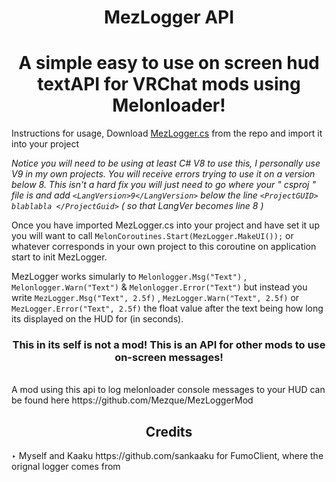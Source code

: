 <h1 align="center"> MezLogger API </h1>
<h1 align="center"> A simple easy to use on screen hud textAPI for VRChat mods using Melonloader! </h1>

Instructions for usage, Download [MezLogger.cs](https://github.com/Mezque/MezLogger/blob/master/MezLogger/Mezlogger.cs "Mezlogger.cs") from the repo and import it into your project<br />

_Notice you will need to be using at least C# V8 to use this, I personally use V9 in my own projects. You will receive 
errors trying to use it on a version below 8. This isn't a hard fix you will just need to go where your " csproj " file is and add `<LangVersion>9</LangVersion>` below the line `<ProjectGUID> blablabla </ProjectGuid>` ( so that LangVer becomes line 8 )_<br />

Once you have imported MezLogger.cs into your project and have set it up you will want to call `MelonCoroutines.Start(MezLogger.MakeUI());`  or whatever corresponds in your own project to this coroutine on application start to init MezLogger.<br />

MezLogger works simularly to `Melonlogger.Msg("Text")` , `Melonlogger.Warn("Text")` & `Melonlogger.Error("Text")` but instead you write `MezLogger.Msg("Text", 2.5f)` , `MezLogger.Warn("Text", 2.5f)` or `MezLogger.Error("Text", 2.5f)` the float value after the text being how long its displayed on the HUD for (in seconds).<br />
 <h3>
<h3 align="center"> This in its self is not a mod! This is an API for other mods to use on-screen messages! </h3> <br />
A mod using this api to log melonloader console messages to your HUD can be found here https://github.com/Mezque/MezLoggerMod  <br />
 
<h2 align="center"> Credits </h2>
‣ Myself and Kaaku https://github.com/sankaaku for FumoClient, where the orignal logger comes from <br />
